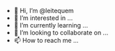 - 👋 Hi, I’m @leitequem
- 👀 I’m interested in ...
- 🌱 I’m currently learning ...
- 💞️ I’m looking to collaborate on ...
- 📫 How to reach me ...
<!---
leitequem/leitequem is a ✨ special ✨ repository because its `README.md` (this file) appears on your GitHub profile.
You can click the Preview link to take a look at your changes.
--->
